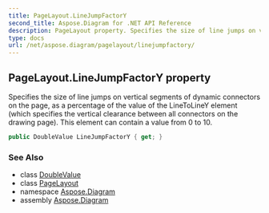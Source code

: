 ```yaml
---
title: PageLayout.LineJumpFactorY
second_title: Aspose.Diagram for .NET API Reference
description: PageLayout property. Specifies the size of line jumps on vertical segments of dynamic connectors on the page as a percentage of the value of the LineToLineY element which specifies the vertical clearance between all connectors on the drawing page. This element can contain a value from 0 to 10
type: docs
url: /net/aspose.diagram/pagelayout/linejumpfactory/
---
```

## PageLayout.LineJumpFactorY property

Specifies the size of line jumps on vertical segments of dynamic connectors on the page, as a percentage of the value of the LineToLineY element (which specifies the vertical clearance between all connectors on the drawing page). This element can contain a value from 0 to 10.

```csharp
public DoubleValue LineJumpFactorY { get; }
```

### See Also

* class [DoubleValue](../../doublevalue/)
* class [PageLayout](../)
* namespace [Aspose.Diagram](../../pagelayout/)
* assembly [Aspose.Diagram](../../../)


